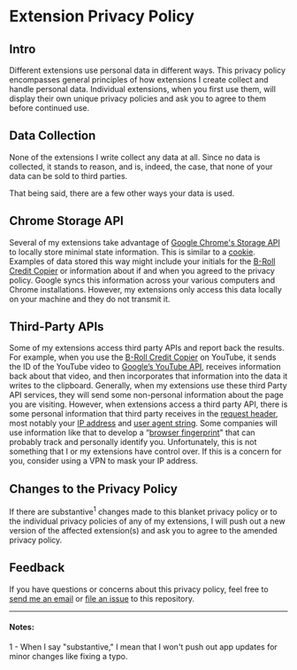 # Extension Privacy Policy

## Intro

Different extensions use personal data in different ways. This privacy policy encompasses general 
principles of how extensions I create collect and handle personal data. Individual extensions, when 
you first use them, will display their own unique privacy policies and ask you to agree to them 
before continued use.

## Data Collection

None of the extensions I write collect any data at all. Since no data is collected, it stands to 
reason, and is, indeed, the case, that none of your data can be sold to third parties.

That being said, there are a few other ways your data is used.

## Chrome Storage API

Several of my extensions take advantage of [Google Chrome's Storage 
API](https://developers.chrome.com/extensions/storage) to locally store minimal state information. 
This is similar to a [cookie](https://developer.mozilla.org/en-US/docs/Web/HTTP/Cookies). Examples of 
data stored this way might include your initials for the [B-Roll Credit 
Copier](https://chrome.google.com/webstore/detail/b-roll-credit-copier/gnndiaoenmcmkcghlgkdnkdilnhoheog?hl=en-US) 
or information about if and when you agreed to the privacy policy. Google syncs this information 
across your various computers and Chrome installations. However, my extensions only access this data 
locally on your machine and they do not transmit it. 

## Third-Party APIs

Some of my extensions access third party APIs and report back the results. For example, when you use 
the [B-Roll Credit 
Copier](https://chrome.google.com/webstore/detail/b-roll-credit-copier/gnndiaoenmcmkcghlgkdnkdilnhoheog?hl=en-US) 
on YouTube, it sends the ID of the YouTube video to [Google’s YouTube 
API](https://developers.google.com/youtube/v3/docs/videos), receives information back about that 
video, and then incorporates that information into the data it writes to the clipboard. Generally, 
when my extensions use these third Party API services, they will send some non-personal information 
about the page you are visiting. However, when extensions access a third party API, there is some 
personal information that third party receives in the [request 
header](https://developer.mozilla.org/en-US/docs/Glossary/Request_header), most notably your [IP 
address](https://computer.howstuffworks.com/internet/basics/what-is-an-ip-address.htm) and [user 
agent string](https://developer.chrome.com/multidevice/user-agent). Some companies will use 
information like that to develop a “[browser 
fingerprint](https://pixelprivacy.com/resources/browser-fingerprinting/)" that can probably track and 
personally identify you. Unfortunately, this is not something that I or my extensions have control 
over. If this is a concern for you, consider using a VPN to mask your IP address.

## Changes to the Privacy Policy

If there are substantive<sup>1</sup> changes made to this blanket privacy policy or to the individual 
privacy policies of any of my extensions, I will push out a new version of the affected extension(s) 
and ask you to agree to the amended privacy policy.

## Feedback

If you have questions or concerns about this privacy policy, feel free to [send me an 
email](mailto:david.heidelberger@gmail.com) or [file an 
issue](https://github.com/dheidelberger/extension-privacy-policy/issues/new) to this repository.

***

#### Notes:
1 - When I say "substantive," I mean that I won't push out app updates for minor changes like fixing 
a typo.
